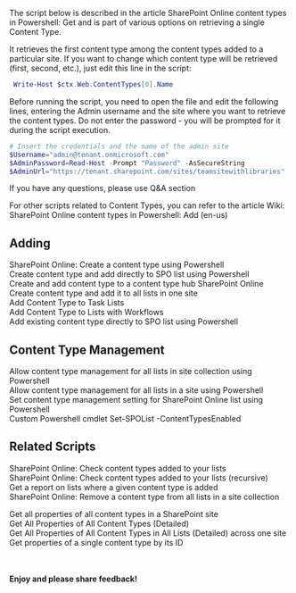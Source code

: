 The script below is described in the article SharePoint Online content types in Powershell: Get and is part of various options on retrieving a single Content Type.

 

It retrieves the first content type among the content types added to a particular site. If you want to change which content type will be retrieved (first, second, etc.), just edit this line in the script:

 

```PowerShell
 Write-Host $ctx.Web.ContentTypes[0].Name
``` 
 

Before running the script, you need to open the file and edit the following lines, entering the Admin username and the site where you want to retrieve the content types. Do not enter the password - you will be prompted for it during the script execution.

 

```PowerShell
# Insert the credentials and the name of the admin site 
$Username="admin@tenant.onmicrosoft.com" 
$AdminPassword=Read-Host -Prompt "Password" -AsSecureString 
$AdminUrl="https://tenant.sharepoint.com/sites/teamsitewithlibraries"
``` 
If you have any questions, please use Q&A section

 

 

For other scripts related to Content Types, you can refer to the article Wiki: SharePoint Online content types in Powershell: Add (en-us) 

## Adding
SharePoint Online: Create a content type using Powershell  
Create content type and add directly to SPO list using Powershell  
Create and add content type to a content type hub SharePoint Online  
Create content type and add it to all lists in one site  
Add Content Type to Task Lists  
Add Content Type to Lists with Workflows  
Add existing content type directly to SPO list using Powershell  

## Content Type Management
Allow content type management for all lists in site collection using Powershell  
Allow content type management for all lists in a site using Powershell  
Set content type management setting for SharePoint Online list using Powershell  
Custom Powershell cmdlet Set-SPOList -ContentTypesEnabled  

## Related Scripts
SharePoint Online: Check content types added to your lists  
SharePoint Online: Check content types added to your lists (recursive)  
Get a report on lists where a given content type is added  
SharePoint Online: Remove a content type from all lists in a site collection  

Get all properties of all content types in a SharePoint site  
Get All Properties of All Content Types (Detailed)  
Get All Properties of All Content Types in All Lists (Detailed) across one site  
Get properties of a single content type by its ID  

<br/><br/>
<b>Enjoy and please share feedback!</b>
